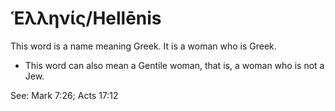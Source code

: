 # Ἑλληνίς/Hellēnis
This word is a name meaning Greek. It is a woman who is Greek.

* This word can also mean a Gentile woman, that is, a woman who is not a Jew.

See: Mark 7:26; Acts 17:12
